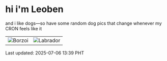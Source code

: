 # hi i'm Leoben

and i like dogs—so have some random dog pics that change whenever my CRON feels like it

|  |  |
|--------|----------|
| ![Borzoi](https://random-dog-vercel.vercel.app/api/random-borzoi?v=1751780358) | ![Labrador](https://random-dog-vercel.vercel.app/api/random-labrador?v=1751780358) |

Last updated: 2025-07-06 13:39 PHT

